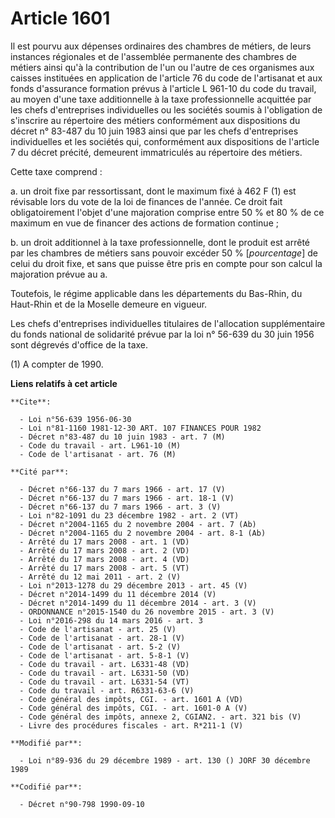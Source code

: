 # Article 1601

Il est pourvu aux dépenses ordinaires des chambres de métiers, de leurs instances régionales et de l'assemblée permanente des
chambres de métiers ainsi qu'à la contribution de l'un ou l'autre de ces organismes aux caisses instituées en application de
l'article 76 du code de l'artisanat et aux fonds d'assurance formation prévus à l'article L 961-10 du code du travail, au
moyen d'une taxe additionnelle à la taxe professionnelle acquittée par les chefs d'entreprises individuelles ou les sociétés
soumis à l'obligation de s'inscrire au répertoire des métiers conformément aux dispositions du décret n° 83-487 du 10 juin
1983 ainsi que par les chefs d'entreprises individuelles et les sociétés qui, conformément aux dispositions de l'article 7 du
décret précité, demeurent immatriculés au répertoire des métiers.

Cette taxe comprend :

a. un droit fixe par ressortissant, dont le maximum fixé à 462 F (1) est révisable lors du vote de la loi de finances de
l'année. Ce droit fait obligatoirement l'objet d'une majoration comprise entre 50 % et 80 % de ce maximum en vue de financer
des actions de formation continue ;

b. un droit additionnel à la taxe professionnelle, dont le produit est arrêté par les chambres de métiers sans pouvoir
excéder 50 % [*pourcentage*] de celui du droit fixe, et sans que puisse être pris en compte pour son calcul la majoration
prévue au a.

Toutefois, le régime applicable dans les départements du Bas-Rhin, du Haut-Rhin et de la Moselle demeure en vigueur.

Les chefs d'entreprises individuelles titulaires de l'allocation supplémentaire du fonds national de solidarité prévue par la
loi n° 56-639 du 30 juin 1956 sont dégrevés d'office de la taxe.

(1) A compter de 1990.

**Liens relatifs à cet article**

	**Cite**:

	  - Loi n°56-639 1956-06-30
	  - Loi n°81-1160 1981-12-30 ART. 107 FINANCES POUR 1982
	  - Décret n°83-487 du 10 juin 1983 - art. 7 (M)
	  - Code du travail - art. L961-10 (M)
	  - Code de l'artisanat - art. 76 (M)

	**Cité par**:

	  - Décret n°66-137 du 7 mars 1966 - art. 17 (V)
	  - Décret n°66-137 du 7 mars 1966 - art. 18-1 (V)
	  - Décret n°66-137 du 7 mars 1966 - art. 3 (V)
	  - Loi n°82-1091 du 23 décembre 1982 - art. 2 (VT)
	  - Décret n°2004-1165 du 2 novembre 2004 - art. 7 (Ab)
	  - Décret n°2004-1165 du 2 novembre 2004 - art. 8-1 (Ab)
	  - Arrêté du 17 mars 2008 - art. 1 (VD)
	  - Arrêté du 17 mars 2008 - art. 2 (VD)
	  - Arrêté du 17 mars 2008 - art. 4 (VD)
	  - Arrêté du 17 mars 2008 - art. 5 (VT)
	  - Arrêté du 12 mai 2011 - art. 2 (V)
	  - Loi n°2013-1278 du 29 décembre 2013 - art. 45 (V)
	  - Décret n°2014-1499 du 11 décembre 2014 (V)
	  - Décret n°2014-1499 du 11 décembre 2014 - art. 3 (V)
	  - ORDONNANCE n°2015-1540 du 26 novembre 2015 - art. 3 (V)
	  - Loi n°2016-298 du 14 mars 2016 - art. 3
	  - Code de l'artisanat - art. 25 (V)
	  - Code de l'artisanat - art. 28-1 (V)
	  - Code de l'artisanat - art. 5-2 (V)
	  - Code de l'artisanat - art. 5-8-1 (V)
	  - Code du travail - art. L6331-48 (VD)
	  - Code du travail - art. L6331-50 (VD)
	  - Code du travail - art. L6331-54 (VT)
	  - Code du travail - art. R6331-63-6 (V)
	  - Code général des impôts, CGI. - art. 1601 A (VD)
	  - Code général des impôts, CGI. - art. 1601-0 A (V)
	  - Code général des impôts, annexe 2, CGIAN2. - art. 321 bis (V)
	  - Livre des procédures fiscales - art. R*211-1 (V)

	**Modifié par**:

	  - Loi n°89-936 du 29 décembre 1989 - art. 130 () JORF 30 décembre 1989

	**Codifié par**:

	  - Décret n°90-798 1990-09-10
